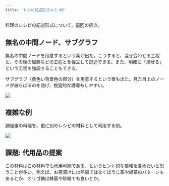 ```yaml
---
title: 'レシピ記述形式メモ #2'
---
```

料理のレシピの記述形式について、[前回](https://r7kamura.com/articles/2022-05-13-mermaid-recipe-memo)の続き。

無名の中間ノード、サブグラフ
--------------

無名の中間ノードを用意するという案が出た。こうすると、混ぜ合わせる工程と、その後の加熱などの工程とを独立して記述できる。また、明確に「混ぜる」という工程を強調することもできる。

サブグラフ（黄色い背景色の部分）を用意するという案も出た。見た目上のノードが散らばるのを防げ、視覚的な誘導もしやすい。

![](https://lh3.googleusercontent.com/docs/ADP-6oFJV0EQrjxqZPG13YcEWgpvR72doIZ3bXeI3p80UPcXmc3NqQRZw_EvkagZ61csnDrOawzwmz5isq71YRBFNwd0mrnsj7r-vAwiV1FouvCdBGwpd3-ug3QYe_EOu7w3xF8fWlwxXSOOfk-jZfCDz7Gp4TJ1ccqT_ewWDLqjOwwsO_GZHR8FGtk6hV5U5RTF6OW0lhNU_6KFlQ8xArSEXdQniDHphx6yW8y2iaYjIvswUfvtmouHJpEv3yN52mnCM30ezfp7-C_xKv5FnfIbsxMagW3xoO3vMokH2kLMpQBJleaDPEk-D4AeyO5kVsac-jB-kU0ykmOt14delmsO1opKQjcGZCEr8p_zHpeE1H90BOwPVUbyILaR_LQGrUOTGI3BYH7qJgEUpEYoyC69KAuOuE1_dZFkayFemzHWhIT-eJGet0H0_ohoV3_sGkK96UdmRqJFuZc_7jb7nMURcL5G9GF_yfHBLiepwfW36iRiOJU-cieDIi8oZsvrKpIEHbddnAXHZI2xi0SX8FK7sDlLLOxGC9vxU55tWhhmYxfOk4j1MGtKYnVF-xBKYG1gVIBpNR2ZCn6hF1HQFJtk_TlMgXD4FZd2YtYwnUQsj4pV3_GTUelONCW9yVuXfYPU-9rmKCTGuC0f4rev0TJ5xCjEKhhGIbrcLvptDBMQAV18VQ53Sp0Nf6medW1KcVBzwRNR659VL3tA1xYpVACrZO01WvEg7091PRvKYbCXvkVlnrm6jS-Iiog9wjcqYxW_hFGq6X5IS_64BU5q1PGcs2cmCru3XQ3xMxR59XC0tXJIZvRGX2YNJOqYQc_PrqeMmj9fv0rWkSKiiOoAiGLuiN1o0uh8yS2hFfJZwSLI3rRcT1_gzbuHkCm4wL-8zmVaxM2lsk7-9gxtYhpucnq_3aziTZEgUqV03viWqUKQOtiaLJSLaYUuhAd-ydKhjpJNTWYC6kG7e0clRtpz5Ckb2YC36p7Sy9CP_7EBoV8Jqfr2Jdt1_NByHn3e0emeU3JkhsYF3a58qboEdvcbI7YAdjS78In8gFyyp3JLtxJp1mpwPQkjPUfBfyEQ46isVAQDIAAHlOQulehKEq8xAVNAKHG3f5-OQs2h3qgU6ZhtfcEC5ZN_zMCKLTJ3YsGrAJjaCNRanyJ_zEjilyHpLz9XeqaoYh7F7REr3yajqzEYgvdjPe_Oj5xC2DuPxZorjU190mOeuFi1TpFqm2hI3dodsKybObCHHTEiGtPOqJ-6lCH2lSCa)

複雑な例
----

調理後の料理を、更に別のレシピの材料として利用する例。

![](https://lh3.googleusercontent.com/docs/ADP-6oHmQXqROqgmjlGBMYwoghYtkoQXAUvPP4eNEDHnRo04xe-ycWupN6CHPZ1fE3sreW-EHGx-aQ-J5imIvfZLinbVO3xzuoEoEPvhJe7CD16mp9oh6qiWRCTrTBxnx52CeA_CJ7Bz09Ug5lTK3gqi8ZlNUPHnsoc9O0onpDdi3v_netRmBXBnKzwCsgyLFv-OKK_qcQDZvN5p6toy0nW5CqtTSOMUOqElPMQm-SCcFKdQYdVEKyQPn1_erAL3r-S3GNXnYt1nBwSyBHniijW-qObpE6cifXQvpVepH0qsLvggwd3rbVOJ2UZZcMgd2JatFcxZvKlP6KovIyl-kzgw3uuN5x-2pf49aUXWkC17YJ2xwfGEAy5PzStvKpE7pUZkX804J45-mOCCyOxwpyjWUyVbw8284Ug-dFJCzoLMctpnQBWb-dfHcGv1qBbDVsHn2qvleHGnIJvC6zavtCAmem2p-fqr5TfP6oCjgU2dhOUaK5zkyJ58tlH_d_Xp2nJZnniuV756XWcBazrKHAErVs66vIkunUWpEw2EkXISi6mJocvGQUbhdQNkbtGbq7_GH9GKuHNgg-9p1l8qqJ2IivKwNz2lnUKUe-cpxo-SGtef01iOpJX5Er7G5N8WI4PJ3ys1WL0Clm4MHYca-vweI_fGftB89OJOMVGmh7Qia5TGZl2vXTnKCRaYnLYoTsSaYr48B1B1hGDuxX583gHk-apvC0r0zKVnkERLwiX3KxLE472-_dPEzVL_X6IUyIvpQ_QW8RtNkoBVA0F8hPODNahJ90PREJaSjfBznJbUWEV9sHqq0I3eB0HHX8OnG8mF-AAvFEfQYnYs--VvphFr6M_KqWOK2ITIz-3SASgCOhTxnhaRai1pynYS4u-yrjxpbznrpg_KybBLhplAr10ILsUDbyctBkuJYO2SClxTUx160KKZ8Cp9FQkIjhnrn1jIzFkmRK9uwJ-3UeYhRRj4VAxk8br5rP2ef2WM5p10qhCt0DazeBYkd5jRDngzS77qVeIT_lrR5Zd57uH8p8Mi0Wy3kenF__JwV3MY9N8PqsDsMTF0rvZZdx9Op0jdztNc4TjIC-m2Lih5mHvmN4j1ikuT0oGxM-XBTCL_r5fUPT0fOtByyLsljmabK2P0tzUaxIZsfq4CnSs55Ras26EcDStn3CwYX5jlgt_VOaMz-VLrg7-OMIujMxoxD-oOHkGFYVYwB5qjMu2l-xcnTgrRuhi6KhDeVLoGin9hzG19qe7uTQR2)

課題: 代用品の提案
----------

この材料はこの材料でも代用可能である、というヒント的な情報を含めたいと思うことが多い。例えば、お茶漬けには熱湯ではなくほうじ茶や緑茶のパターンもあるとか、オリゴ糖は蜂蜜や砂糖でも良いとか。
